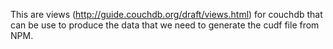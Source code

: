 This are views (http://guide.couchdb.org/draft/views.html) for couchdb that can
be use to produce the data that we need to generate the cudf file from NPM.
